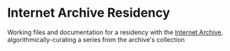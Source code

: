 Internet Archive Residency
========================

Working files and documentation for a residency with the [Internet Archive](http://www.archive.org), algorithmically-curating a series from the archive's collection
